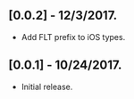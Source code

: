 ## [0.0.2] - 12/3/2017.

* Add FLT prefix to iOS types.

## [0.0.1] - 10/24/2017.

* Initial release.
